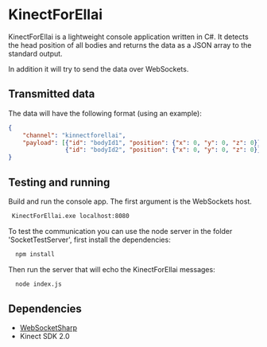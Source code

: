 # KinectForEllai

KinectForEllai is a lightweight console application written in C#. It detects the head position of all bodies and returns the data as a JSON array to the standard output.

In addition it will try to send the data over WebSockets.

## Transmitted data
The data will have the following format (using an example):

```json
{
    "channel": "kinnectforellai", 
    "payload": [{"id": "bodyId1", "position": {"x": 0, "y": 0, "z": 0}},
                {"id": "bodyId2", "position": {"x": 0, "y": 0, "z": 0}}]
}
```

## Testing and running
Build and run the console app. The first argument is the WebSockets host.

```bash
 KinectForEllai.exe localhost:8080
```

To test the communication you can use the node server in the folder 'SocketTestServer', first install the dependencies:

```bash
  npm install
```

Then run the server that will echo the KinectForEllai messages:

```bash
  node index.js
```


## Dependencies
* [WebSocketSharp](https://github.com/sta/websocket-sharp)
* Kinect SDK 2.0
